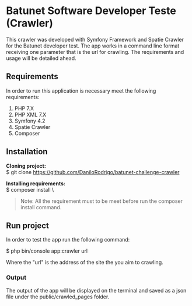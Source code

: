 # Batunet Software Developer Teste (Crawler)

This crawler was developed with Symfony Framework and Spatie Crawler for the Batunet developer test. The app works in a command line format receiving one parameter that is the url for crawling. The requirements and usage will be detailed ahead.


## Requirements
In order to run this application is necessary meet the following requirements:
1. PHP 7.X
2. PHP XML 7.X
3. Symfony 4.2
4. Spatie Crawler
5. Composer

## Installation

**Cloning project:**\
$ git clone https://github.com/DaniloRodrigo/batunet-challenge-crawler

**Installing requirements:**\
$ composer install \



> Note: All the requirement must to be meet before run the composer install command.

## Run project

In order to test the app run the following command:

$ php bin/console app:crawler url

Where the "url" is the address of the site the you aim to crawling.

### Output

The output of the app will be displayed on the terminal and saved as a json file under the public/crawled_pages folder.
